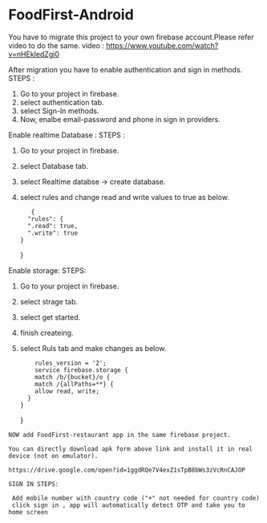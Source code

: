 # FoodFirst-Android

You have to migrate this project to your own firebase account.Please refer video to do the same.
video : https://www.youtube.com/watch?v=nHEkIedZgi0


After migration you have to enable authentication and sign in methods.
STEPS : 
  1. Go to your project in firebase.
  2. select authentication tab.
  3. select Sign-In methods.
  4. Now, enalbe email-password and phone in sign in providers.
  
Enable realtime Database :
 STEPS :
   1. Go to your project in firebase.
   2. select Database tab.
   3. select Realtime databse -> create database.
   4. select rules and change read and write values to true as below.
   
             {
            "rules": {
            ".read": true,
            ".write": true
          }
        }
 
 Enable storage:
  STEPS:
   1. Go to your project in firebase.
   2. select strage tab.
   3. select get started.
   4. finish createing.
   5. select Ruls tab and make changes as below.
      
              rules_version = '2';
              service firebase.storage {
              match /b/{bucket}/o {
              match /{allPaths=**} {
              allow read, write;
            }
          }
        }
        
    NOW add FoodFirst-restaurant app in the same firebase project.
    
    You can directly download apk form above link and install it in real device (not on emulator).
    
    https://drive.google.com/open?id=1ggdRQe7V4exZ1sTpB8bWs3zVcRnCAJOP
    
    SIGN IN STEPS: 
    
     Add mobile number with country code ("+" not needed for country code)
     click sign in , app will automatically detect OTP and take you to home screen
    
    

